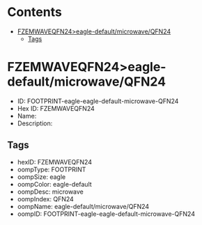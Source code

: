



Contents
========

* [FZEMWAVEQFN24>eagle-default/microwave/QFN24](#fzemwaveqfn24eagle-defaultmicrowaveqfn24)
	* [Tags](#tags)

# FZEMWAVEQFN24>eagle-default/microwave/QFN24

- ID: FOOTPRINT-eagle-eagle-default-microwave-QFN24
- Hex ID: FZEMWAVEQFN24
- Name: 
- Description: 

## Tags

- hexID: FZEMWAVEQFN24
- oompType: FOOTPRINT
- oompSize: eagle
- oompColor: eagle-default
- oompDesc: microwave
- oompIndex: QFN24
- oompName: eagle-default/microwave/QFN24
- oompID: FOOTPRINT-eagle-eagle-default-microwave-QFN24

